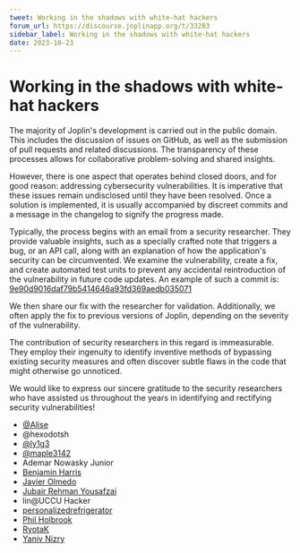 ```yaml
---
tweet: Working in the shadows with white-hat hackers
forum_url: https://discourse.joplinapp.org/t/33283
sidebar_label: Working in the shadows with white-hat hackers
date: 2023-10-23
---
```


# Working in the shadows with white-hat hackers

The majority of Joplin's development is carried out in the public domain. This includes the discussion of issues on GitHub, as well as the submission of pull requests and related discussions. The transparency of these processes allows for collaborative problem-solving and shared insights.

However, there is one aspect that operates behind closed doors, and for good reason: addressing cybersecurity vulnerabilities. It is imperative that these issues remain undisclosed until they have been resolved. Once a solution is implemented, it is usually accompanied by discreet commits and a message in the changelog to signify the progress made.

Typically, the process begins with an email from a security researcher. They provide valuable insights, such as a specially crafted note that triggers a bug, or an API call, along with an explanation of how the application's security can be circumvented. We examine the vulnerability, create a fix, and create automated test units to prevent any accidental reintroduction of the vulnerability in future code updates. An example of such a commit is: [9e90d9016daf79b5414646a93fd369aedb035071](https://github.com/laurent22/joplin/commit/9e90d9016daf79b5414646a93fd369aedb035071)

We then share our fix with the researcher for validation. Additionally, we often apply the fix to previous versions of Joplin, depending on the severity of the vulnerability.

The contribution of security researchers in this regard is immeasurable. They employ their ingenuity to identify inventive methods of bypassing existing security measures and often discover subtle flaws in the code that might otherwise go unnoticed.

We would like to express our sincere gratitude to the security researchers who have assisted us throughout the years in identifying and rectifying security vulnerabilities!

- [@Alise](https://github.com/a1ise)
- @hexodotsh
- [@ly1g3](https://github.com/ly1g3)
- [@maple3142](https://twitter.com/maple3142)
- Ademar Nowasky Junior
- [Benjamin Harris](mailto:ben@mayhem.sg)
- [Javier Olmedo](https://github.com/JavierOlmedo)
- [Jubair Rehman Yousafzai](https://twitter.com/newfolderj)
- lin@UCCU Hacker
- [personalizedrefrigerator](https://github.com/personalizedrefrigerator)
- [Phil Holbrook](https://twitter.com/fhlipZero)
- [RyotaK](https://ryotak.net/)
- [Yaniv Nizry](https://twitter.com/YNizry)
